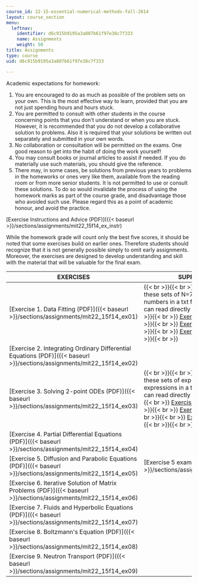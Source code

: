 ```yaml
---
course_id: 22-15-essential-numerical-methods-fall-2014
layout: course_section
menu:
  leftnav:
    identifier: d6c915b9195a3a807b61f97e38c7f333
    name: Assignments
    weight: 50
title: Assignments
type: course
uid: d6c915b9195a3a807b61f97e38c7f333

---
```


Academic expectations for homework:

1.  You are encouraged to do as much as possible of the problem sets on your own. This is the most effective way to learn, provided that you are not just spending hours and hours stuck.
2.  You are permitted to consult with other students in the course concerning points that you don't understand or when you are stuck. However, it is recommended that you do not develop a collaborative solution to problems. Also it is required that your solutions be written out separately and submitted in your own words.
3.  No collaboration or consultation will be permitted on the exams. One good reason to get into the habit of doing the work yourself!
4.  You may consult books or journal articles to assist if needed. If you do materially use such materials, you should give the reference.
5.  There may, in some cases, be solutions from previous years to problems in the homeworks or ones very like them, available from the reading room or from more senior students. It is not permitted to use or consult these solutions. To do so would invalidate the process of using the homework marks as part of the course grade, and disadvantage those who avoided such use. Please regard this as a point of academic honour, and avoid the practice.

[Exercise Instructions and Advice (PDF)]({{< baseurl >}}/sections/assignments/mit22_15f14_ex_instr)

While the homework grade will count only the best five scores, it should be noted that some exercises build on earlier ones. Therefore students should recognize that it is not generally possible simply to omit early assignments. Moreover, the exercises are designed to develop understanding and skill with the material that will be valuable for the final exam.

| EXERCISES | SUPPORTING MATERIALS |
| --- | --- |
| [Exercise 1. Data Fitting (PDF)]({{< baseurl >}}/sections/assignments/mit22_15f14_ex01) |  {{< br >}}{{< br >}} For Question 1, use one of these sets of N=7 numbers. Each ZIP contains the numbers in a txt file, plus .oct and .mat files you can read directly into Octave or MATLAB®. {{< br >}}{{< br >}} [Exercise 1: Set 1 numbers (ZIP)](/coursemedia/22-15-essential-numerical-methods-fall-2014/3f31a48c53642ff35c727a6c4b289da4_ex1_set01.zip) {{< br >}}{{< br >}} [Exercise 1: Set 2 numbers (ZIP)](/coursemedia/22-15-essential-numerical-methods-fall-2014/678ba9e8ea3a18bc09a9bc9c6b1cb434_ex1_set02.zip) {{< br >}}{{< br >}} [Exercise 1: Set 3 numbers (ZIP)](/coursemedia/22-15-essential-numerical-methods-fall-2014/5106956d2753db5f7ed6afd619038fd0_ex1_set03.zip) {{< br >}}{{< br >}}  |
| [Exercise 2. Integrating Ordinary Differential Equations (PDF)]({{< baseurl >}}/sections/assignments/mit22_15f14_ex02) | &nbsp; |
| [Exercise 3. Solving 2-point ODEs (PDF)]({{< baseurl >}}/sections/assignments/mit22_15f14_ex03) |  {{< br >}}{{< br >}} For Question 1, use one of these sets of expressions. Each ZIP contains the expressions in a txt file, plus .oct and .mat files you can read directly into Octave or MATLAB. {{< br >}}{{< br >}} [Exercise 3: Set 1 expressions (ZIP)](/coursemedia/22-15-essential-numerical-methods-fall-2014/123daae6516e8ec4ccc8c21310c6defb_ex3_exp01.zip) {{< br >}}{{< br >}} [Exercise 3: Set 2 expressions (ZIP)](/coursemedia/22-15-essential-numerical-methods-fall-2014/dc23901d03ec9afda03993376bc68eb1_ex3_exp02.zip) {{< br >}}{{< br >}} [Exercise 3: Set 3 expressions (ZIP)](/coursemedia/22-15-essential-numerical-methods-fall-2014/fbb7bd761d82d457004044eca069a345_ex3_exp03.zip) {{< br >}}{{< br >}}  |
| [Exercise 4. Partial Differential Equations (PDF)]({{< baseurl >}}/sections/assignments/mit22_15f14_ex04) | &nbsp; |
| [Exercise 5. Diffusion and Parabolic Equations (PDF)]({{< baseurl >}}/sections/assignments/mit22_15f14_ex05) | [Exercise 5 example solution (PDF)]({{< baseurl >}}/sections/assignments/mit22_15f14_ex05_soln) |
| [Exercise 6. Iterative Solution of Matrix Problems (PDF)]({{< baseurl >}}/sections/assignments/mit22_15f14_ex06) | &nbsp; |
| [Exercise 7. Fluids and Hyperbolic Equations (PDF)]({{< baseurl >}}/sections/assignments/mit22_15f14_ex07) | &nbsp; |
| [Exercise 8. Boltzmann's Equation (PDF)]({{< baseurl >}}/sections/assignments/mit22_15f14_ex08) | &nbsp; |
| [Exercise 9. Neutron Transport (PDF)]({{< baseurl >}}/sections/assignments/mit22_15f14_ex09) |